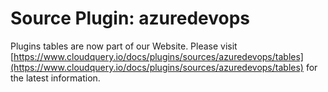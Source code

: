 # Source Plugin: azuredevops

Plugins tables are now part of our Website. Please visit [https://www.cloudquery.io/docs/plugins/sources/azuredevops/tables](https://www.cloudquery.io/docs/plugins/sources/azuredevops/tables) for the latest information.